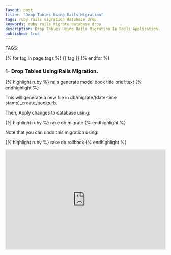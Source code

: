 ```yaml
---
layout: post
title:  "Drop Tables Using Rails Migration"
tags: ruby rails migration database drop 
keywords: ruby rails migrate database drop
description: Drop Tables Using Rails Migration In Rails Application.
published: true
---
```


   TAGS:
   
   {% for tag in page.tags %} {{ tag }} {% endfor %}

<h3>1- Drop Tables Using Rails Migration.</h3>

{% highlight ruby %}
rails generate model book title brief:text
{% endhighlight %}

This will generate a new file in db/migrate/(date-time stamp)_create_books.rb.

Then, Apply changes to database using:

{% highlight ruby %}
rake db:migrate
{% endhighlight %}

Note that you can undo this migration using:

{% highlight ruby %}
rake db:rollback
{% endhighlight %}

<iframe width="100%" height="315" src="https://www.youtube.com/embed/fq0fDJ_Tuko" frameborder="0" allowfullscreen></iframe>

